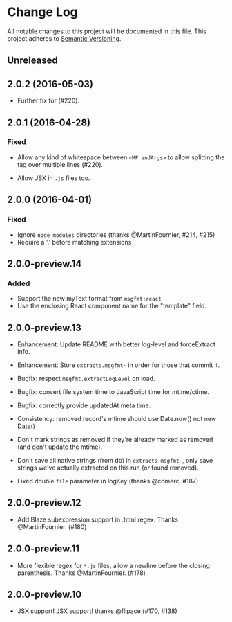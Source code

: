 # Change Log

All notable changes to this project will be documented in this file.
This project adheres to [Semantic Versioning](http://semver.org/).

## Unreleased

## 2.0.2 (2016-05-03)

* Further fix for <MF arg newline arg> (#220).

## 2.0.1 (2016-04-28)

### Fixed

* Allow any kind of whitespace between `<MF andArgs>` to allow splitting the
  tag over multiple lines (#220).

* Allow JSX in `.js` files too.

## 2.0.0 (2016-04-01)

### Fixed

* Ignore `node_modules` directories (thanks @MartinFournier, #214, #215)
* Require a '.' before matching extensions

## 2.0.0-preview.14

### Added

- Support the new <MF KEY="myKey">myText</MF> format from `msgfmt:react`
- Use the enclosing React component name for the "template" field.

## 2.0.0-preview.13

* Enhancement: Update README with better log-level and forceExtract info.
* Enhancement: Store `extracts.msgfmt~` in order for those that commit it.

* Bugfix: respect `msgfmt.extractLogLevel` on load.
* Bugfix: convert file system time to JavaScript time for mtime/ctime.
* Bugfix: correctly provide updatedAt meta time.

* Consistency: removed record's mtime should use Date.now() not new Date()

* Don't mark strings as removed if they're already marked as removed
  (and don't update the mtime).

* Don't save all native strings (from db) in `extracts.msgfmt~`, only
  save strings we've actually extracted on this run (or found removed).

* Fixed double `file` parameter in logKey (thanks @comerc, #187)

## 2.0.0-preview.12

* Add Blaze subexpression support in .html regex.
  Thanks @MartinFournier.  (#180)

## 2.0.0-preview.11

* More flexible regex for `*.js` files, allow a newline before
the closing parenthesis.  Thanks @MartinFournier.  (#178)

## 2.0.0-preview.10

* JSX support!  JSX support! thanks @flipace (#170, #138)
